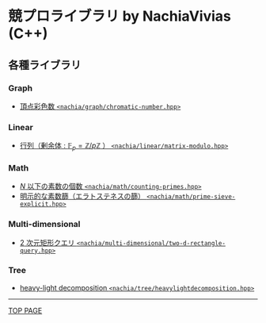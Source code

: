 # 競プロライブラリ by NachiaVivias (C++)

## 各種ライブラリ

### Graph

- [頂点彩色数 `<nachia/graph/chromatic-number.hpp>`](graph/chromatic-number.md)

### Linear

- [行列（剰余体 : $\mathbb{F}_p=\mathbb{Z}/p\mathbb{Z}$ ） `<nachia/linear/matrix-modulo.hpp>`](linear/matrix-modulo.md)

### Math

- [$N$ 以下の素数の個数 `<nachia/math/counting-primes.hpp>`](math/counting-primes.md)
- [明示的な素数篩（エラトステネスの篩） `<nachia/math/prime-sieve-explicit.hpp>`](math/prime-sieve-explicit.md)

### Multi-dimensional

- [$2$ 次元矩形クエリ `<nachia/multi-dimensional/two-d-rectangle-query.hpp>`](multi-dimensional/two-d-rectangle-query.md)

### Tree

- [heavy-light decomposition `<nachia/tree/heavylightdecomposition.hpp>`](tree/heavy-light-decomposition.md)
<!--

- [重心分解二分探索木 `<nachia/tree/centroid-decomposition-binary-tree.hpp>`](tree/centroid-decomposition-binary-tree.md)
- [木の中心 `<nachia/tree/tree-center.hpp>`](tree/tree-center.md)
- [木の重心 `<nachia/tree/tree-centroid.hpp>`](tree/tree-centroid.md)
- [木の直径 `<nachia/tree/tree-diameter.hpp>`](tree/tree-diameter.md)

-->

---

[TOP PAGE](https://nachiavivias.github.io/cp-library/)


<script type="text/x-mathjax-config">MathJax.Hub.Config({tex2jax:{inlineMath:[['\$','\$']],processEscapes:true},CommonHTML: {matchFontHeight:false}});</script>
<script type="text/javascript" async src="https://cdnjs.cloudflare.com/ajax/libs/mathjax/2.7.1/MathJax.js?config=TeX-MML-AM_CHTML"></script>
